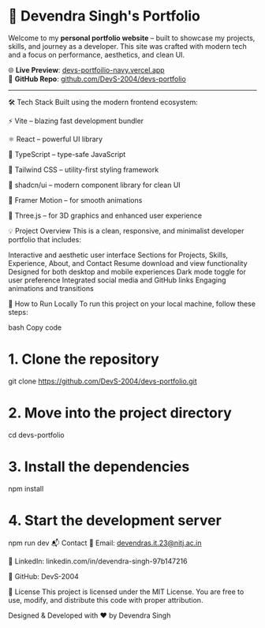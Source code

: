 # 🚀 Devendra Singh's Portfolio

Welcome to my **personal portfolio website** – built to showcase my projects, skills, and journey as a developer. This site was crafted with modern tech and a focus on performance, aesthetics, and clean UI.

🌐 **Live Preview**: [devs-portfoilio-navy.vercel.app](https://devs-portfoilio-navy.vercel.app)  
📂 **GitHub Repo**: [github.com/DevS-2004/devs-portfolio](https://github.com/DevS-2004/devs-portfolio)

---
🛠️ Tech Stack
Built using the modern frontend ecosystem:

⚡️ Vite – blazing fast development bundler

⚛️ React – powerful UI library

🧠 TypeScript – type-safe JavaScript

💅 Tailwind CSS – utility-first styling framework

🧱 shadcn/ui – modern component library for clean UI

🎨 Framer Motion – for smooth animations

🌌 Three.js – for 3D graphics and enhanced user experience

💡 Project Overview
This is a clean, responsive, and minimalist developer portfolio that includes:

Interactive and aesthetic user interface
Sections for Projects, Skills, Experience, About, and Contact
Resume download and view functionality
Designed for both desktop and mobile experiences
Dark mode toggle for user preference
Integrated social media and GitHub links
Engaging animations and transitions

🔧 How to Run Locally
To run this project on your local machine, follow these steps:

bash
Copy code
# 1. Clone the repository
git clone https://github.com/DevS-2004/devs-portfolio.git

# 2. Move into the project directory
cd devs-portfolio

# 3. Install the dependencies
npm install

# 4. Start the development server
npm run dev
📬 Contact
📧 Email: devendras.it.23@nitj.ac.in

🔗 LinkedIn: linkedin.com/in/devendra-singh-97b147216

🐙 GitHub: DevS-2004

📄 License
This project is licensed under the MIT License. You are free to use, modify, and distribute this code with proper attribution.

Designed & Developed with ❤️ by Devendra Singh

